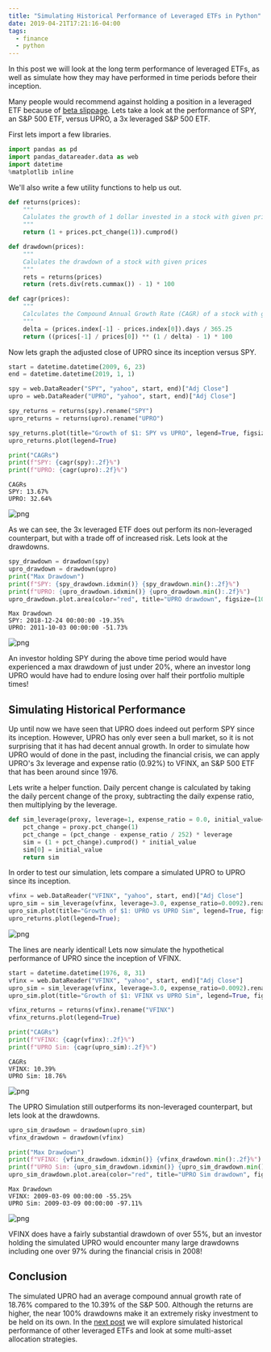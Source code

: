 ```yaml
---
title: "Simulating Historical Performance of Leveraged ETFs in Python"
date: 2019-04-21T17:21:16-04:00
tags:
  - finance
  - python
---
```


In this post we will look at the long term performance of leveraged ETFs, as well as simulate how they may have performed in time periods before their inception.

Many people would recommend against holding a position in a leveraged ETF because of [beta slippage](https://seekingalpha.com/article/1864191-what-you-need-to-know-about-the-decay-of-leveraged-etfs). Lets take a look at the performance of SPY, an S&P 500 ETF, versus UPRO, a 3x leveraged S&P 500 ETF.

First lets import a few libraries.

```python
import pandas as pd
import pandas_datareader.data as web
import datetime
%matplotlib inline
```

We'll also write a few utility functions to help us out.

```python
def returns(prices):
    """
    Calulates the growth of 1 dollar invested in a stock with given prices
    """
    return (1 + prices.pct_change(1)).cumprod()

def drawdown(prices):
    """
    Calulates the drawdown of a stock with given prices
    """
    rets = returns(prices)
    return (rets.div(rets.cummax()) - 1) * 100

def cagr(prices):
    """
    Calculates the Compound Annual Growth Rate (CAGR) of a stock with given prices
    """
    delta = (prices.index[-1] - prices.index[0]).days / 365.25
    return ((prices[-1] / prices[0]) ** (1 / delta) - 1) * 100
```

Now lets graph the adjusted close of UPRO since its inception versus SPY.

```python
start = datetime.datetime(2009, 6, 23)
end = datetime.datetime(2019, 1, 1)

spy = web.DataReader("SPY", "yahoo", start, end)["Adj Close"]
upro = web.DataReader("UPRO", "yahoo", start, end)["Adj Close"]

spy_returns = returns(spy).rename("SPY")
upro_returns = returns(upro).rename("UPRO")

spy_returns.plot(title="Growth of $1: SPY vs UPRO", legend=True, figsize=(10,6))
upro_returns.plot(legend=True)

print("CAGRs")
print(f"SPY: {cagr(spy):.2f}%")
print(f"UPRO: {cagr(upro):.2f}%")
```

    CAGRs
    SPY: 13.67%
    UPRO: 32.64%

![png](output_7_1.png)

As we can see, the 3x leveraged ETF does out perform its non-leveraged counterpart, but with a trade off of increased risk. Lets look at the drawdowns.

```python
spy_drawdown = drawdown(spy)
upro_drawdown = drawdown(upro)
print("Max Drawdown")
print(f"SPY: {spy_drawdown.idxmin()} {spy_drawdown.min():.2f}%")
print(f"UPRO: {upro_drawdown.idxmin()} {upro_drawdown.min():.2f}%")
upro_drawdown.plot.area(color="red", title="UPRO drawdown", figsize=(10,6));
```

    Max Drawdown
    SPY: 2018-12-24 00:00:00 -19.35%
    UPRO: 2011-10-03 00:00:00 -51.73%

![png](output_9_1.png)

An investor holding SPY during the above time period would have experienced a max drawdown of just under 20%, where an investor long UPRO would have had to endure losing over half their portfolio multiple times!

## Simulating Historical Performance

Up until now we have seen that UPRO does indeed out perform SPY since its inception. However, UPRO has only ever seen a bull market, so it is not surprising that it has had decent annual growth. In order to simulate how UPRO would of done in the past, including the financial crisis, we can apply UPRO's 3x leverage and expense ratio (0.92%) to VFINX, an S&P 500 ETF that has been around since 1976.

Lets write a helper function. Daily percent change is calculated by taking the daily percent change of the proxy, subtracting the daily expense ratio, then multiplying by the leverage.

```python
def sim_leverage(proxy, leverage=1, expense_ratio = 0.0, initial_value=1.0):
    pct_change = proxy.pct_change(1)
    pct_change = (pct_change - expense_ratio / 252) * leverage
    sim = (1 + pct_change).cumprod() * initial_value
    sim[0] = initial_value
    return sim
```

In order to test our simulation, lets compare a simulated UPRO to UPRO since its inception.

```python
vfinx = web.DataReader("VFINX", "yahoo", start, end)["Adj Close"]
upro_sim = sim_leverage(vfinx, leverage=3.0, expense_ratio=0.0092).rename("UPRO Sim")
upro_sim.plot(title="Growth of $1: UPRO vs UPRO Sim", legend=True, figsize=(10,6))
upro_returns.plot(legend=True);
```

![png](output_16_0.png)

The lines are nearly identical! Lets now simulate the hypothetical performance of UPRO since the inception of VFINX.

```python
start = datetime.datetime(1976, 8, 31)
vfinx = web.DataReader("VFINX", "yahoo", start, end)["Adj Close"]
upro_sim = sim_leverage(vfinx, leverage=3.0, expense_ratio=0.0092).rename("UPRO Sim")
upro_sim.plot(title="Growth of $1: VFINX vs UPRO Sim", legend=True, figsize=(10,6))

vfinx_returns = returns(vfinx).rename("VFINX")
vfinx_returns.plot(legend=True)

print("CAGRs")
print(f"VFINX: {cagr(vfinx):.2f}%")
print(f"UPRO Sim: {cagr(upro_sim):.2f}%")
```

    CAGRs
    VFINX: 10.39%
    UPRO Sim: 18.76%

![png](output_18_1.png)

The UPRO Simulation still outperforms its non-leveraged counterpart, but lets look at the drawdowns.

```python
upro_sim_drawdown = drawdown(upro_sim)
vfinx_drawdown = drawdown(vfinx)

print("Max Drawdown")
print(f"VFINX: {vfinx_drawdown.idxmin()} {vfinx_drawdown.min():.2f}%")
print(f"UPRO Sim: {upro_sim_drawdown.idxmin()} {upro_sim_drawdown.min():.2f}%")
upro_sim_drawdown.plot.area(color="red", title="UPRO Sim drawdown", figsize=(10,6));
```

    Max Drawdown
    VFINX: 2009-03-09 00:00:00 -55.25%
    UPRO Sim: 2009-03-09 00:00:00 -97.11%

![png](output_20_1.png)

VFINX does have a fairly substantial drawdown of over 55%, but an investor holding the simulated UPRO would encounter many large drawdowns including one over 97% during the financial crisis in 2008!

## Conclusion

The simulated UPRO had an average compound annual growth rate of 18.76% compared to the 10.39% of the S&P 500. Although the returns are higher, the near 100% drawdowns make it an extremely risky investment to be held on its own. In the [next post](/2019/04/backtesting-portfolios-of-leveraged-etfs-in-python-with-backtrader/) we will explore simulated historical performance of other leveraged ETFs and look at some multi-asset allocation strategies.
